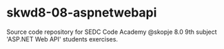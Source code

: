 # skwd8-08-aspnetwebapi
Source code repository for SEDC Code Academy @skopje 8.0 9th subject 'ASP.NET Web API' students exercises.
